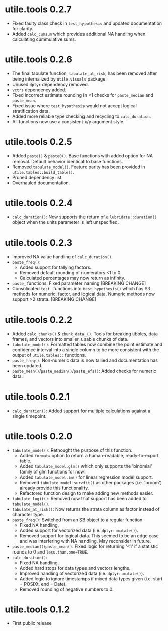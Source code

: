 # utile.tools 0.2.7
* Fixed faulty class check in `test_hypothesis` and updated documentation for clarity.
* Added `calc_cumsum` which provides additional NA handling when calculating cummulative sums.

# utile.tools 0.2.6
* The final tabulate function, `tabulate_at_risk`, has been removed after being internalized by `utile.visuals` package.
* Unused `dplyr` dependency removed.
* `vctrs` dependency added.
* Fixed incorrect estimate rounding in <1 checks for `paste_median` and `paste_mean`.
* Fixed issue where `test_hypothesis` would not accept logical stratification data.
* Added more reliable type checking and recycling to `calc_duration`.
* All functions now use a consistent x/y argument style.

# utile.tools 0.2.5
* Added `paste()` & `paste0()`. Base functions with added option for NA removal. Default behavior identical to base functions.
* Removed `tabulate_model()`. Feature parity has been provided in `utile.tables::build_table()`.
* Pruned dependency list.
* Overhauled documentation.

# utile.tools 0.2.4
* `calc_duration()`: Now supports the return of a `lubridate::duration()` object when the units parameter is left unspecified.

# utile.tools 0.2.3
* Improved NA value handling of `calc_duration()`.
* `paste_freq()`:
  - Added support for tallying factors.
  - Removed default rounding of numerators <1 to 0.
  - Calculated percentages may now return as infinity.
* `paste_` functions: Fixed parameter naming [BREAKING CHANGE]
* Consolidated `test_` functions into `test_hypothesis()` which has S3 methods for numeric, factor, and logical data. Numeric methods now support >2 strata. [BREAKING CHANGE]
  
# utile.tools 0.2.2
* Added `calc_chunks()` & `chunk_data_()`. Tools for breaking tibbles, data frames, and vectors into smaller, usable chunks of data.
* `tabulate_model()`: Formatted tables now combine the point estimate and confidence interval into a single column to be more consistent with the output of `utile.tables::` functions.
* `paste_freq()`: Non-numeric data is now tallied and documentation has been updated.
* `paste_mean()`/`paste_median()`/`paste_efs()`: Added checks for numeric data.

# utile.tools 0.2.1
* `calc_duration()`: Added support for multiple calculations against a single timepoint.

# utile.tools 0.2.0
* `tabulate_model()`: Rethought the purpose of this function.
  - Added `format=` option to return a human-readable, ready-to-export table.
  - Added `tabulate_model.glm()` which only supports the 'binomial' family of glm functions for now.
  - Added `tabulate_model.lm()` for linear regression model support.
  - Removed `tabulate_model.survfit()` as other packages (i.e. 'broom') already provide this functionality.
  - Refactored function design to make adding new methods easier.
* `tabulate_logit()`: Removed now that support has been added to `tabulate_model()`.
* `tabulate_at_risk()`: Now returns the strata column as factor instead of character type.
* `paste_freq()`: Switched from an S3 object to a regular function.
  - Fixed NA handling.
  - Added support for vectorized data (i.e. `dplyr::mutate()`).
  - Removed support for logical data. This seemed to be an edge case and was interfering with NA handling. May reconsider in future.
* `paste_median()`/`paste_mean()`: Fixed logic for returning '<1' if a statistic rounds to 0 and `less.than.one=TRUE`.
* `calc_duration()`:
  - Fixed NA handling.
  - Added hard stops for data types and vectors lengths.
  - Improved handling of vectorized data (i.e. `dplyr::mutate()`).
  - Added logic to ignore timestamps if mixed data types given (i.e. start = POSIXt, end = Date).
  - Removed rounding of negative numbers to 0.

# utile.tools 0.1.2
* First public release
